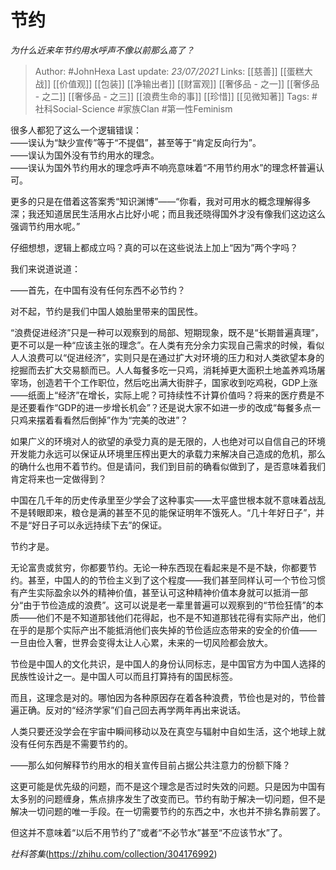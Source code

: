 # 节约
*为什么近来年节约用水呼声不像以前那么高了？*

> Author: #JohnHexa
Last update: *23/07/2021* 
Links: [[慈善]] [[蛋糕大战]] [[价值观]] [[包装]] [[净输出者]] [[财富观]] [[奢侈品 - 之一]] [[奢侈品 - 之二]] [[奢侈品 - 之三]] [[浪费生命的事]] [[珍惜]] [[见微知著]] 
Tags:  #社科Social-Science #家族Clan #第一性Feminism



很多人都犯了这么一个逻辑错误：  
——误认为“缺少宣传”等于“不提倡”，甚至等于“肯定反向行为”。  
——误认为国外没有节约用水的理念。  
——误认为国外节约用水的理念呼声不响亮意味着“不用节约用水”的理念杯普遍认可。

更多的只是在借着这答案秀“知识渊博”——“你看，我对可用水的概念理解得多深；我还知道居民生活用水占比好小呢；而且我还晓得国外才没有像我们这边这么强调节约用水呢。”

仔细想想，逻辑上都成立吗？真的可以在这些说法上加上“因为”两个字吗？

我们来说道说道：

——首先，在中国有没有任何东西不必节约？

对不起，节约是我们中国人娘胎里带来的国民性。

“浪费促进经济”只是一种可以观察到的局部、短期现象，既不是“长期普遍真理”，更不可以是一种“应该主张的理念”。在人类有充分余力实现自己需求的时候，看似人人浪费可以“促进经济”，实则只是在通过扩大对环境的压力和对人类欲望本身的挖掘而去扩大交易额而已。人人每餐多吃一只鸡，消耗掉更大面积土地盖养鸡场屠宰场，创造若干个工作职位，然后吃出满大街胖子，国家收到吃鸡税，GDP上涨——纸面上“经济”在增长，实际上呢？可持续性不计算价值吗？将来的医疗费是不是还要看作“GDP的进一步增长机会”？还是说大家不如进一步的改成“每餐多点一只鸡来摆着看看然后倒掉”作为“完美的改进”？

如果广义的环境对人的欲望的承受力真的是无限的，人也绝对可以自信自己的环境开发能力永远可以保证从环境里压榨出更大的承载力来解决自己造成的危机，那么的确什么也用不着节约。但是请问，我们到目前的确看似做到了，是否意味着我们肯定将来也一定做得到？

中国在几千年的历史传承里至少学会了这种事实——太平盛世根本就不意味着战乱不是转眼即来，粮仓是满的甚至不见的能保证明年不饿死人。“几十年好日子”，并不是“好日子可以永远持续下去”的保证。

节约才是。

无论富贵或贫穷，你都要节约。无论一种东西现在看起来是不是不缺，你都要节约。甚至，中国人的的节俭主义到了这个程度——我们甚至同样认可一个节俭习惯有产生实际盈余以外的精神价值，甚至认可这种精神价值本身就可以抵消一部分“由于节俭造成的浪费”。这可以说是老一辈里普遍可以观察到的“节俭狂情”的本质——他们不是不知道那钱他们花得起，也不是不知道那钱花得有实际产出，他们在乎的是那个实际产出不能抵消他们丧失掉的节俭适应态带来的安全的价值—— 一旦由俭入奢，世界会变得太让人心累，未来的一切风险都会放大。

节俭是中国人的文化共识，是中国人的身份认同标志，是中国官方为中国人选择的民族性设计之一。是中国人可以而且打算持有的国民标签。

而且，这理念是对的。哪怕因为各种原因存在着各种浪费，节俭也是对的，节俭普遍正确。反对的“经济学家”们自己回去再学两年再出来说话。

人类只要还没学会在宇宙中瞬间移动以及在真空与辐射中自如生活，这个地球上就没有任何东西是不需要节约的。

——那么如何解释节约用水的相关宣传目前占据公共注意力的份额下降？

这更可能是优先级的问题，而不是这个理念是否过时失效的问题。只是因为中国有太多别的问题缠身，焦点排序发生了改变而已。节约有助于解决一切问题，但不是解决一切问题的唯一手段。在一切需要节约的东西之中，水也并不排名靠前罢了。

但这并不意味着“以后不用节约了”或者“不必节水”甚至“不应该节水”了。

*社科答集*(https://zhihu.com/collection/304176992)

